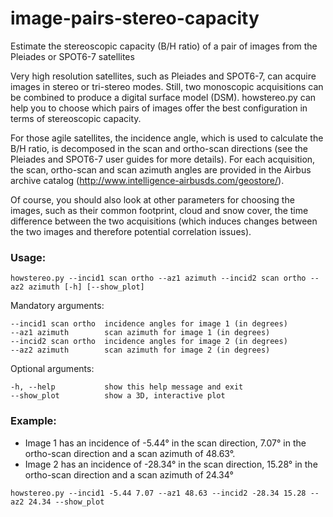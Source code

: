 # image-pairs-stereo-capacity
Estimate the stereoscopic capacity (B/H ratio) of a pair of images from the Pleiades or SPOT6-7 satellites

Very high resolution satellites, such as Pleiades and SPOT6-7, can acquire images in stereo or tri-stereo modes. Still, two monoscopic acquisitions can be combined to produce a digital surface model (DSM). howstereo.py can help you to choose which pairs of images offer the best configuration in terms of stereoscopic capacity.

For those agile satellites, the incidence angle, which is used to calculate the B/H ratio, is decomposed in the scan and ortho-scan directions (see the Pleiades and SPOT6-7 user guides for more details). For each acquisition, the scan, ortho-scan and scan azimuth angles are provided in the Airbus archive catalog (http://www.intelligence-airbusds.com/geostore/).

Of course, you should also look at other parameters for choosing the images, such as their common footprint, cloud and snow cover, the time difference between the two acquisitions (which induces changes between the two images and therefore potential correlation issues).

### Usage:

```
howstereo.py --incid1 scan ortho --az1 azimuth --incid2 scan ortho --az2 azimuth [-h] [--show_plot]
```
Mandatory arguments:
```
--incid1 scan ortho  incidence angles for image 1 (in degrees)
--az1 azimuth        scan azimuth for image 1 (in degrees)
--incid2 scan ortho  incidence angles for image 2 (in degrees)
--az2 azimuth        scan azimuth for image 2 (in degrees)
```
Optional arguments:
```
-h, --help           show this help message and exit
--show_plot          show a 3D, interactive plot
```

### Example:
- Image 1 has an incidence of -5.44° in the scan direction, 7.07° in the ortho-scan direction and a scan azimuth of 48.63°.
- Image 2 has an incidence of -28.34° in the scan direction, 15.28° in the ortho-scan direction and a scan azimuth of 24.34°

`howstereo.py --incid1 -5.44 7.07 --az1 48.63 --incid2 -28.34 15.28 --az2 24.34 --show_plot`
